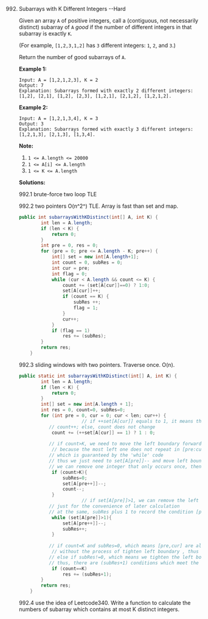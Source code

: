 992. Subarrays with K Different Integers  --Hard

     Given an array `A` of positive integers, call a (contiguous, not necessarily distinct) subarray of `A` *good* if the number of different integers in that subarray is exactly `K`.

     (For example, `[1,2,3,1,2]` has `3` different integers: `1`, `2`, and `3`.)

     Return the number of good subarrays of `A`.

      

     **Example 1:**

     ```
     Input: A = [1,2,1,2,3], K = 2
     Output: 7
     Explanation: Subarrays formed with exactly 2 different integers: [1,2], [2,1], [1,2], [2,3], [1,2,1], [2,1,2], [1,2,1,2].
     ```

     **Example 2:**

     ```
     Input: A = [1,2,1,3,4], K = 3
     Output: 3
     Explanation: Subarrays formed with exactly 3 different integers: [1,2,1,3], [2,1,3], [1,3,4].
     ```

     **Note:**

     1. `1 <= A.length <= 20000`
     2. `1 <= A[i] <= A.length`
     3. `1 <= K <= A.length`

     **Solutions:**

     992.1 brute-force two loop TLE

     992.2 two pointers O(n^2^) TLE. Array is fast than set and map.

     ```java
     public int subarraysWithKDistinct(int[] A, int K) {
             int len = A.length;
             if (len < K) {
                 return 0;
             }
             int pre = 0, res = 0;
             for (pre = 0; pre <= A.length - K; pre++) {
                 int[] set = new int[A.length+1];
                 int count = 0, subRes = 0;
                 int cur = pre;
                 int flag = 0;
                 while (cur < A.length && count <= K) {
                     count += (set[A[cur]]==0) ? 1:0;
                     set[A[cur]]++;
                     if (count == K) {
                         subRes ++;
                         flag = 1;
                     }
                     cur++;
                 }
                 if (flag == 1)
                     res += (subRes);
             }
             return res;
         }
     ```

     992.3 sliding windows with two pointers. Traverse once. O(n).

     ```java
     public static int subarraysWithKDistinct(int[] A, int K) {
             int len = A.length;
             if (len < K) {
                 return 0;
             }
             int[] set = new int[A.length + 1];
             int res = 0, count=0, subRes=0;
             for (int pre = 0, cur = 0; cur < len; cur++) {
     						// if ++set[A[cur]] equals to 1, it means there are no identical integers in set
               	// count++; else, count does not change
                 count += (++set[A[cur]] == 1) ? 1 : 0;   
     						
               	// if count>K, we need to move the left boundary forward and count minus one.
                 // because the most left one does not repeat in [pre:cur] subarray
               	// which is guaranteed by the 'while' code
               	// thus we just need to set[A[pre]]-- and move left boundary one step forward
               	// we can remove one integer that only occurs once, then count goes down by 1
                 if (count>K){
                     subRes=0;
                     set[A[pre++]]--;
                     count--;
                 }
     						// if set[A[pre]]>1, we can remove the left repeated integers by pre++
               	// just for the convenience of later calculation
               	// at the same, subRes plus 1 to record the condition [pre:cur]
                 while (set[A[pre]]>1){
                     set[A[pre++]]--;
                     subRes++;
                 }
     						
               	// if count=K and subRes=0, which means [pre,cur] are all identical
                 // without the process of tighten left boundary , thus res+1
               	// else if subRes!=0, which means we tighten the left boundary subRes times
               	// thus, there are (subRes+1) conditions which meet the requirements
                 if (count==K)
                     res += (subRes+1);
             }
             return res;
         }
     ```

     992.4 use the idea of Leetcode340. Write a function to calculate the numbers of subarray which contains at most K distinct integers.

     ```java
     
     ```

     

     
